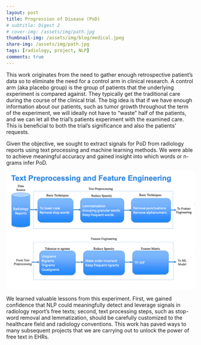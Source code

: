 ```yaml
---
layout: post
title: Progression of Disease (PoD)
# subtitle: Digest 2
# cover-img: /assets/img/path.jpg
thumbnail-img: /assets/img/blog/medical.jpeg
share-img: /assets/img/path.jpg
tags: [radiology, project, NLP]
comments: true
---
```


This work originates from the need to gather enough retrospective patient’s data so to eliminate the need for a control arm in clinical research. A control arm (aka placebo group) is the group of patients that the underlying experiment is compared against. They typically get the traditional care during the course of the clinical trial. The big idea is that if we have enough information about our patients, such as tumor growth throughout the term of the experiment, we will ideally not have to “waste” half of the patients, and we can let all the trial’s patients experiment with the examined care. This is beneficial to both the trial’s significance and also the patients’ requests.

Given the objective, we sought to extract signals for PoD from radiology reports using text processing and machine learning methods. We were able to achieve meaningful accuracy and gained insight into which words or n-grams infer PoD.

<p align="center">
  <img src="https://github.com/msk-nlp/anlpablog/blob/main/assets/img/blog/pod_text_eng.png" alt="drawing" width="600"/>
</p>

We learned valuable lessons from this experiment. First, we gained confidence that NLP could meaningfully detect and leverage signals in radiology report’s free texts; second, text processing steps, such as stop-word removal and lemmatization, should be carefully customized to the healthcare field and radiology conventions. This work has paved ways to many subsequent projects that we are carrying out to unlock the power of free text in EHRs.
